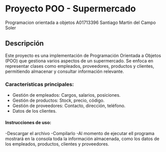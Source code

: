 # Proyecto POO - Supermercado 
 Programacion orientada a objetos A01713396 Santiago Martin del Campo Soler
## Descripción
Este proyecto es una implementación de Programación Orientada a Objetos (POO) que gestiona varios aspectos de un supermercado. Se enfoca en representar clases como empleados, proveedores, productos y clientes, permitiendo almacenar y consultar información relevante.

### Características principales:
- Gestión de empleados: Cargos, salarios, posiciones.
- Gestión de productos: Stock, precio, código.
- Gestión de proveedores: Contacto, dirección, teléfono.
- Datos de los clientes.


#### Instrucciones de uso:
-Descargar el archivo
-Compilarlo
-Al momento de ejecutar ell programa mostrará en la consola toda la información almacenada, como los datos de los empleados, productos, clientes y proveedores.
